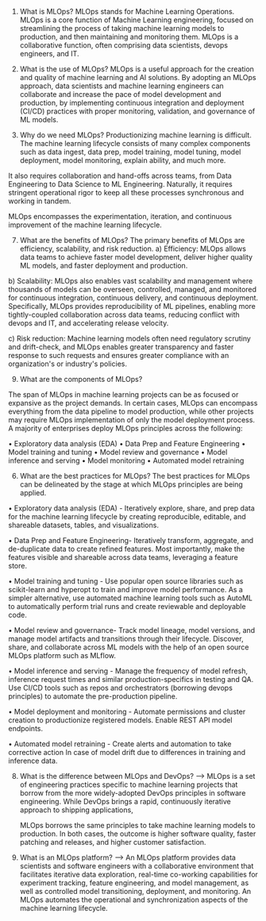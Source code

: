 1.	What is MLOps?
MLOps stands for Machine Learning Operations. MLOps is a core function of Machine Learning engineering, focused on streamlining the process of taking machine learning
models to production, and then maintaining and monitoring them. MLOps is a collaborative function, often comprising data scientists, devops engineers, and IT.
 

3.	What is the use of MLOps?
MLOps is a useful approach for the creation and quality of machine learning and AI solutions. By adopting an MLOps approach, data scientists and machine learning engineers
can collaborate and increase the pace of model development and production, by implementing continuous integration and deployment (CI/CD) practices with proper monitoring,
validation, and governance of ML models.

5.	Why do we need MLOps?
Productionizing machine learning is difficult. The machine learning lifecycle consists of many complex components such as data ingest, data prep, model training,
model tuning, model deployment, model monitoring, explain ability, and much more.

It also requires collaboration and hand-offs across teams, from Data Engineering to Data Science to ML Engineering. Naturally, it requires stringent operational 
rigor to keep all these processes synchronous and working in tandem. 

MLOps encompasses the experimentation, iteration, and continuous improvement of the machine learning lifecycle.

7.	What are the benefits of MLOps?
The primary benefits of MLOps are efficiency, scalability, and risk reduction.
a) Efficiency: MLOps allows data teams to achieve faster model development, deliver higher quality ML models, and faster deployment and production.

b) Scalability: MLOps also enables vast scalability and management where thousands of models can be overseen, controlled, managed, and 
  monitored for continuous integration, continuous delivery, and continuous deployment. Specifically, MLOps provides reproducibility of 
  ML pipelines, enabling more tightly-coupled collaboration across data teams, reducing conflict with devops and IT, and accelerating 
  release velocity. 
  
 c) Risk reduction: Machine learning models often need regulatory scrutiny and drift-check, and MLOps enables greater transparency and faster 
     response to such requests and ensures greater compliance with an organization's or industry's policies.
     
9.	What are the components of MLOps?
 
The span of MLOps in machine learning projects can be as focused or expansive as the project demands. In certain cases, 
MLOps can encompass everything from the data pipeline to model production, while other projects may require MLOps implementation of 
only the model deployment process. A majority of enterprises deploy MLOps principles across the following:

•	 Exploratory data analysis (EDA)
•	 Data Prep and Feature Engineering
•	Model training and tuning
•	Model review and governance
•	Model inference and serving
•	Model monitoring
•	Automated model retraining

6.	What are the best practices for MLOps?
The best practices for MLOps can be delineated by the stage at which MLOps principles are being applied.

•	Exploratory data analysis (EDA) - Iteratively explore, share, and prep data for the machine learning lifecycle by creating reproducible, editable,
  and shareable datasets, tables, and visualizations.

•	Data Prep and Feature Engineering- Iteratively transform, aggregate, and de-duplicate data to create refined features. Most importantly,
  make the features visible and shareable across data teams, leveraging a feature store.

•	Model training and tuning - Use popular open source libraries such as scikit-learn and hyperopt to train and improve model performance.
  As a simpler alternative, use automated machine learning tools such as AutoML to automatically perform trial runs and create reviewable
  and deployable code.

•	Model review and governance- Track model lineage, model versions, and manage model artifacts and transitions through their lifecycle. Discover,
  share, and collaborate across ML models with the help of an open source MLOps platform such as MLflow.

•	Model inference and serving - Manage the frequency of model refresh, inference request times and similar production-specifics in testing and QA.
  Use CI/CD tools such as repos and orchestrators (borrowing devops principles) to automate the pre-production pipeline.

•	Model deployment and monitoring - Automate permissions and cluster creation to productionize registered models. Enable REST API model endpoints.

•	Automated model retraining - Create alerts and automation to take corrective action In case of model drift due to differences in training and inference data.

8.	What is the difference between MLOps and DevOps?
--> MLOps is a set of engineering practices specific to machine learning projects that borrow from the more widely-adopted DevOps principles in software engineering.
  	While DevOps brings a rapid, continuously iterative approach to shipping applications,

  	MLOps borrows the same principles to take machine learning models to production. In both cases, the outcome is higher software quality, faster patching and releases,
  	and higher customer satisfaction.

10.	What is an MLOps platform?
--> An MLOps platform provides data scientists and software engineers with a collaborative environment that facilitates iterative data exploration, real-time
   	co-working capabilities for experiment tracking, feature engineering, and model management, as well as controlled model transitioning, deployment, and monitoring.
    An MLOps automates the operational and synchronization aspects of the machine learning lifecycle.

 






